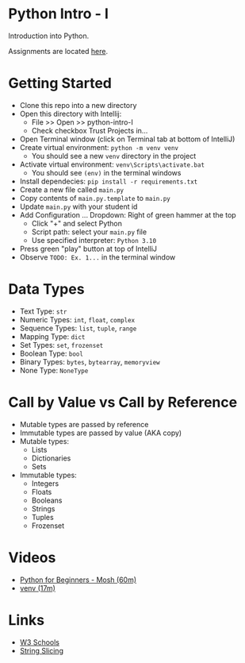 # Python Intro - I
Introduction into Python.

Assignments are located [here](assignments.md).

# Getting Started
- Clone this repo into a new directory
- Open this directory with Intellij:
  - File >> Open >> python-intro-I
  - Check checkbox Trust Projects in...
- Open Terminal window (click on Terminal tab at bottom of IntelliJ)
- Create virtual environment: `python -m venv venv`
  - You should see a new `venv` directory in the project
- Activate virtual environment: `venv\Scripts\activate.bat`
  - You should see `(env)` in the terminal windows
- Install dependecies: `pip install -r requirements.txt`
- Create a new file called `main.py`
- Copy contents of `main.py.template` to `main.py`
- Update `main.py` with your student id
- Add Configuration ... Dropdown: Right of green hammer at the top
  - Click "+" and select Python
  - Script path: select your `main.py` file
  - Use specified interpreter: `Python 3.10`
- Press green "play" button at top of IntelliJ 
- Observe `TODO: Ex. 1...` in the terminal window

# Data Types
- Text Type: `str`
- Numeric Types: `int`, `float`, `complex`
- Sequence Types:	`list`, `tuple`, `range`
- Mapping Type: `dict`
- Set Types: `set`, `frozenset`
- Boolean Type: `bool`
- Binary Types: `bytes`, `bytearray`, `memoryview`
- None Type: `NoneType`

# Call by Value vs Call by Reference
- Mutable types are passed by reference
- Immutable types are passed by value (AKA copy)
- Mutable types:
  - Lists
  - Dictionaries
  - Sets
- Immutable types:
  - Integers
  - Floats
  - Booleans
  - Strings
  - Tuples
  - Frozenset

# Videos
- [Python for Beginners - Mosh (60m)](https://youtu.be/kqtD5dpn9C8)
- [venv (17m)](https://youtu.be/APOPm01BVrk)

# Links
- [W3 Schools](https://www.w3schools.com/python/python_intro.asp)
- [String Slicing](https://www.digitalocean.com/community/tutorials/how-to-index-and-slice-strings-in-python-3)
